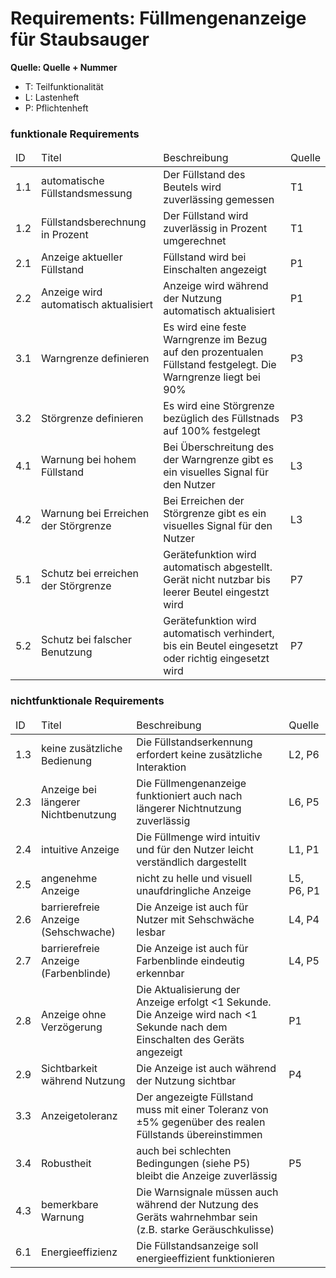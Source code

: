 # Requirements: Füllmengenanzeige für Staubsauger
**Quelle: Quelle + Nummer**
- T: Teilfunktionalität
- L: Lastenheft
- P: Pflichtenheft

### funktionale Requirements

<table>
  <thead>
    <tr>
      <td>ID</td>
      <td>Titel</td>
      <td>Beschreibung</td>
      <td>Quelle</td>
    </tr>
  </thead>
  <tbody>
    <tr>
      <td>1.1</td>
      <td>automatische Füllstandsmessung</td>
      <td>Der Füllstand des Beutels wird zuverlässing gemessen</td>
      <td>T1</td>
    </tr>
    <tr>
      <td>1.2</td>
      <td>Füllstandsberechnung in Prozent</td>
      <td>Der Füllstand wird zuverlässig in Prozent umgerechnet</td>
      <td>T1</td>
    </tr>
    <tr>
      <td>2.1</td>
      <td>Anzeige aktueller Füllstand</td>
      <td>Füllstand wird bei Einschalten angezeigt</td>
      <td>P1</td>
    </tr>
    <tr>
      <td>2.2</td>
      <td>Anzeige wird automatisch aktualisiert</td>
      <td>Anzeige wird während der Nutzung automatisch aktualisiert</td>
      <td>P1</td>
    </tr>
    <tr>
      <td>3.1</td>
      <td>Warngrenze definieren</td>
      <td>Es wird eine feste Warngrenze im Bezug auf den prozentualen Füllstand festgelegt. Die Warngrenze liegt bei 90%</td>
      <td>P3</td>
    </tr>
    <tr>
      <td>3.2</td>
      <td>Störgrenze definieren</td>
      <td>Es wird eine Störgrenze bezüglich des Füllstnads auf 100% festgelegt</td>
      <td>P3</td>
    </tr>
    <tr>
      <td>4.1</td>
      <td>Warnung bei hohem Füllstand</td>
      <td>Bei Überschreitung des der Warngrenze gibt es ein visuelles Signal für den Nutzer</td>
      <td>L3</td>
    </tr>
    <tr>
      <td>4.2</td>
      <td>Warnung bei Erreichen der Störgrenze</td>
      <td>Bei Erreichen der Störgrenze gibt es ein visuelles Signal für den Nutzer</td>
      <td>L3</td>
    </tr>
    <tr>
    <tr>
      <td>5.1</td>
      <td>Schutz bei erreichen der Störgrenze</td>
      <td>Gerätefunktion wird automatisch abgestellt. Gerät nicht nutzbar bis leerer Beutel eingestzt wird</td>
      <td>P7</td>
    </tr>
    <tr>
      <td>5.2</td>
      <td>Schutz bei falscher Benutzung</td>
      <td>Gerätefunktion wird automatisch verhindert, bis ein Beutel eingesetzt oder richtig eingesetzt wird</td>
      <td>P7</td>
    </tr>
  </tbody>
</table>

### nichtfunktionale Requirements

<table>
  <thead>
    <tr>
      <td>ID</td>
      <td>Titel</td>
      <td>Beschreibung</td>
      <td>Quelle</td>
    </tr>
  </thead>
  <tbody>
    <tr>
      <td>1.3</td>
      <td>keine zusätzliche Bedienung</td>
      <td>Die Füllstandserkennung erfordert keine zusätzliche Interaktion</td>
      <td>L2, P6</td>
    </tr>
    <tr>
      <td>2.3</td>
      <td>Anzeige bei längerer Nichtbenutzung</td>
      <td>Die Füllmengenanzeige funktioniert auch nach längerer Nichtnutzung zuverlässig</td>
      <td>L6, P5</td>
    </tr>
    <tr>
      <td>2.4</td>
      <td>intuitive Anzeige</td>
      <td>Die Füllmenge wird intuitiv und für den Nutzer leicht verständlich dargestellt</td>
      <td>L1, P1</td>
    </tr>
    <tr>
      <td>2.5</td>
      <td>angenehme Anzeige</td>
      <td>nicht zu helle und visuell unaufdringliche Anzeige</td>
      <td>L5, P6, P1</td>
    </tr>
    <tr>
      <td>2.6</td>
      <td>barrierefreie Anzeige (Sehschwache)</td>
      <td>Die Anzeige ist auch für Nutzer mit Sehschwäche lesbar</td>
      <td>L4, P4</td>
    </tr>
    <tr>
      <td>2.7</td>
      <td>barrierefreie Anzeige (Farbenblinde)</td>
      <td>Die Anzeige ist auch für Farbenblinde eindeutig erkennbar</td>
      <td>L4, P5</td>
    </tr>
    <tr>
      <td>2.8</td>
      <td>Anzeige ohne Verzögerung</td>
      <td>Die Aktualisierung der Anzeige erfolgt <1 Sekunde. Die Anzeige wird nach <1 Sekunde nach dem Einschalten des Geräts angezeigt</td>
      <td>P1</td>
    </tr>
    <tr>
      <td>2.9</td>
      <td>Sichtbarkeit während Nutzung</td>
      <td>Die Anzeige ist auch während der Nutzung sichtbar</td>
      <td>P4</td>
    </tr>
    <tr>
      <td>3.3</td>
      <td>Anzeigetoleranz</td>
      <td>Der angezeigte Füllstand muss mit einer Toleranz von ±5% gegenüber des realen Füllstands übereinstimmen</td>
      <td></td>
    </tr>
    <tr>
      <td>3.4</td>
      <td>Robustheit</td>
      <td>auch bei schlechten Bedingungen (siehe P5) bleibt die Anzeige zuverlässig</td>
      <td>P5</td>
    </tr>
    <tr>
      <td>4.3</td>
      <td>bemerkbare Warnung</td>
      <td>Die Warnsignale müssen auch während der Nutzung des Geräts wahrnehmbar sein (z.B. starke Geräuschkulisse)</td>
      <td></td>
    </tr>
    <tr>
      <td>6.1</td>
      <td>Energieeffizienz</td>
      <td>Die Füllstandsanzeige soll energieeffizient funktionieren</td>
      <td></td>
    </tr>
  </tbody>
</table>
